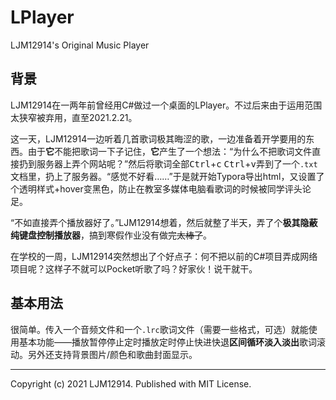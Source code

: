 # LPlayer

LJM12914's Original Music Player

## 背景

LJM12914在一两年前曾经用C#做过一个桌面的LPlayer。不过后来由于运用范围太狭窄被弃用，直至2021.2.21。

这一天，LJM12914一边听着几首歌词极其晦涩的歌，一边准备着开学要用的东西。由于**它**不能把歌词一下子记住，**它**产生了一个想法：“为什么不把歌词文件直接扔到服务器上弄个网站呢？”然后将歌词全部<kbd>Ctrl</kbd>+<kbd>c</kbd> 
<kbd>Ctrl</kbd>+<kbd>v</kbd>弄到了一个`.txt`文档里，扔上了服务器。“感觉不好看……”于是就开始Typora导出html，又设置了个透明样式+hover变黑色，防止在教室多媒体电脑看歌词的时候被同学评头论足。

“不如直接弄个播放器好了。”LJM12914想着，然后就整了半天，弄了个**极其隐蔽纯键盘控制播放器**，搞到寒假作业没有做完~~太棒了~~。

在学校的一周，LJM12914突然想出了个好点子：何不把以前的C#项目弄成网络项目呢？这样子不就可以Pocket听歌了吗？好家伙！说干就干。

## 基本用法

很简单。传入一个音频文件和一个`.lrc`歌词文件（需要一些格式，可选）就能使用基本功能——播放暂停停止定时播放定时停止快进快退**区间循环淡入淡出**歌词滚动。另外还支持背景图片/颜色和歌曲封面显示。

---

Copyright (c) 2021 LJM12914. Published with MIT License.

